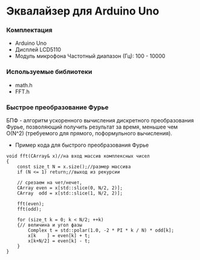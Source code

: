 # Эквалайзер для Arduino Uno
### Комплектация
- Arduino Uno
- Дисплей LCD5110
- Модуль микрофона Частотный диапазон (Гц): 100 - 10000
### Используемые библиотеки
+ math.h
+ FFT.h
### Быстрое преобразование Фурье 
БПФ - алгоритм ускоренного вычисления дискретного преобразования Фурье, 
позволяющий получить результат за время, меньшее чем O(N^2) (требуемого для прямого, поформульного вычисления).
+ Пример кода для быстрого преобразования Фурье
```
void fft(CArray& x)//на вход массив комплексных чисел
{
    const size_t N = x.size();//размер массива
    if (N <= 1) return;//выход из рекурсии
    
    // срезаем на чет/нечет,
    CArray even = x[std::slice(0, N/2, 2)];
    CArray  odd = x[std::slice(1, N/2, 2)];
    
    fft(even);
    fft(odd);
    
    for (size_t k = 0; k < N/2; ++k)
    {// величина и угол фазы
        Complex t = std::polar(1.0, -2 * PI * k / N) * odd[k];
        x[k    ] = even[k] + t;
        x[k+N/2] = even[k] - t;
    }
}
```
